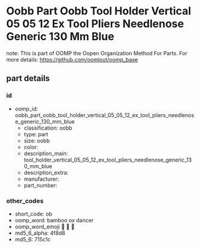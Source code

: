 # Oobb Part Oobb Tool Holder Vertical 05 05 12 Ex Tool Pliers Needlenose Generic 130 Mm Blue  

note: This is part of OOMP the Oopen Organization Method For Parts. For more details: https://github.com/oomlout/oomp_base

##  part details





### id
* oomp_id: oobb_part_oobb_tool_holder_vertical_05_05_12_ex_tool_pliers_needlenose_generic_130_mm_blue
  * classification: oobb
  * type: part
  * size: oobb
  * color: 
  * description_main: tool_holder_vertical_05_05_12_ex_tool_pliers_needlenose_generic_130_mm_blue
  * description_extra: 
  * manufacturer: 
  * part_number: 

### other_codes
* short_code: ob
* oomp_word: bamboo ox dancer
* oomp_word_emoji :bamboo: :ox: :dancer:
* md5_6_alpha: 4f8d8
* md5_6: 715c1c